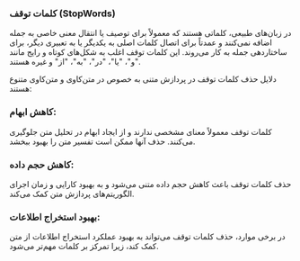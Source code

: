 ### کلمات توقف (StopWords)
 در زبان‌های طبیعی، کلماتی هستند که معمولاً برای توصیف یا انتقال معنی خاصی به جمله اضافه نمی‌کنند و عمدتاً برای اتصال کلمات اصلی به یکدیگر یا به تعبیری دیگر، برای ساختاردهی جمله به کار می‌روند. این کلمات توقف اغلب به شکل‌های کوتاه و رایج مانند "و"، "یا"، "در"، "به"، "از" و غیره هستند. 

دلایل حذف کلمات توقف در پردازش متنی به خصوص در متن‌کاوی و متن‌کاوی متنوع هستند:

### کاهش ابهام:
 کلمات توقف معمولاً معنای مشخصی ندارند و از ایجاد ابهام در تحلیل متن جلوگیری می‌کنند. حذف آنها ممکن است تفسیر متن را بهبود ببخشد.

### کاهش حجم داده:
حذف کلمات توقف باعث کاهش حجم داده متنی می‌شود و به بهبود کارایی و زمان اجرای الگوریتم‌های پردازش متن کمک می‌کند.

### بهبود استخراج اطلاعات:
در برخی موارد، حذف کلمات توقف می‌تواند به بهبود عملکرد استخراج اطلاعات از متن کمک کند، زیرا تمرکز بر کلمات مهم‌تر می‌شود.



